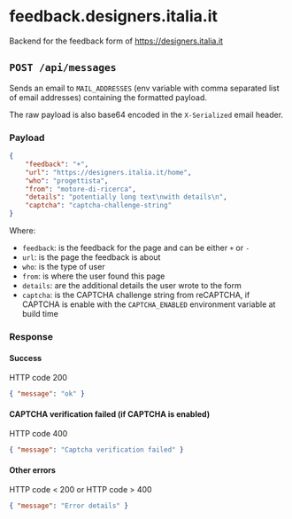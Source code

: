 # feedback.designers.italia.it

Backend for the feedback form of https://designers.italia.it

## `POST /api/messages`

Sends an email to `MAIL_ADDRESSES` (env variable with comma separated list of email addresses) containing
the formatted payload.

The raw payload is also base64 encoded in the `X-Serialized` email header.

### Payload

```json
{
    "feedback": "+",
    "url": "https://designers.italia.it/home",
    "who": "progettista",
    "from": "motore-di-ricerca",
    "details": "potentially long text\nwith details\n",
    "captcha": "captcha-challenge-string"
}
```

Where:
* `feedback`: is the feedback for the page and can be either `+` or `-`
* `url`: is the page the feedback is about
* `who`: is the type of user
* `from`: is where the user found this page
* `details`: are the additional details the user wrote to the form
* `captcha`: is the CAPTCHA challenge string from reCAPTCHA, if CAPTCHA is enable with the `CAPTCHA_ENABLED` environment variable at build time

### Response

#### Success

HTTP code 200

```json
{ "message": "ok" }
```

#### CAPTCHA verification failed (if CAPTCHA is enabled)

HTTP code 400

```json
{ "message": "Captcha verification failed" }
```

#### Other errors

HTTP code < 200 or HTTP code > 400

```json
{ "message": "Error details" }
```
